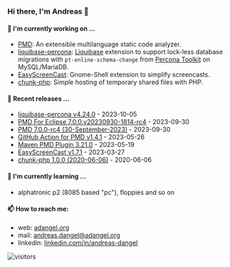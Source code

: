 ### Hi there, I'm Andreas 👋

#### 🔭 I'm currently working on ...

*   [PMD](https://github.com/pmd/pmd): An extensible multilanguage static code analyzer.
*   [liquibase-percona](https://github.com/liquibase/liquibase-percona): [Liquibase](https://github.com/liquibase/liquibase) extension to support lock-less database migrations with `pt-online-schema-change` from [Percona Toolkit](https://www.percona.com/doc/percona-toolkit/LATEST/index.html) on MySQL/MariaDB.
*   [EasyScreenCast](https://github.com/EasyScreenCast/EasyScreenCast): Gnome-Shell extension to simplify screencasts.
*   [chunk-php](https://github.com/adangel/chunk-php): Simple hosting of temporary shared files with PHP. 

#### 🚀 Recent releases ...

*   [liquibase-percona v4.24.0](https://github.com/liquibase/liquibase-percona/releases/tag/v4.24.0) - 2023-10-05
*   [PMD For Eclipse 7.0.0.v20230930-1814-rc4](https://github.com/pmd/pmd-eclipse-plugin/releases/tag/7.0.0.v20230930-1814-rc4) - 2023-09-30
*   [PMD 7.0.0-rc4 (30-September-2023)](https://github.com/pmd/pmd/releases/tag/pmd_releases/7.0.0-rc4) - 2023-09-30
*   [GitHub Action for PMD v1.4.1](https://github.com/pmd/pmd-github-action/releases/tag/v1.4.1) - 2023-05-26
*   [Maven PMD Plugin 3.21.0](https://github.com/apache/maven-pmd-plugin/releases/tag/maven-pmd-plugin-3.21.0) - 2023-05-19
*   [EasyScreenCast v1.7.1](https://github.com/EasyScreenCast/EasyScreenCast/releases/tag/1.7.1) - 2023-03-27
*   [chunk-php 1.0.0 (2020-06-06)](https://github.com/adangel/chunk-php/releases/tag/1.0.0) - 2020-06-06

#### 🌱 I'm currently learning ...

*   alphatronic p2 (8085 based "pc"), floppies and so on

#### 📫 How to reach me:

*   web: [adangel.org](https://adangel.org)
*   mail: [andreas.dangel@adangel.org](mailto:andreas.dangel@adangel.org)
*   linkedin: [linkedin.com/in/andreas-dangel](https://www.linkedin.com/in/andreas-dangel)

![visitors](https://visitor-badge.glitch.me/badge?page_id=adangel.adangel)
